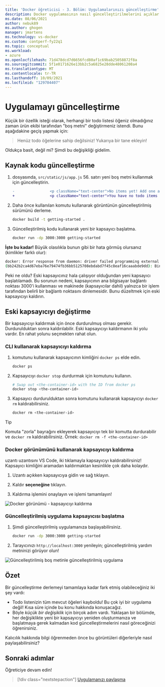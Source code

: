 ```yaml
---
title: 'Docker öğreticisi - 3. Bölüm: Uygulamalarınızı güncelleştirme'
description: Docker uygulamasının nasıl güncelleştirilmelerini açıklar.
ms.date: 08/06/2021
author: nebuk89
ms.author: ghogen
manager: jmartens
ms.technology: vs-docker
ms.custom: contperf-fy22q1
ms.topic: conceptual
ms.workload:
- azure
ms.openlocfilehash: 71d478dcd7d6656fcd80af1c69bab25058872f8a
ms.sourcegitcommit: 5f1e0171626e13bb2c5a6825e28dde48061208a4
ms.translationtype: MT
ms.contentlocale: tr-TR
ms.lasthandoff: 10/09/2021
ms.locfileid: "129704407"
---
```

# <a name="update-the-app"></a>Uygulamayı güncelleştirme

Küçük bir özellik isteği olarak, herhangi bir todo listesi öğeniz olmadığınız zaman ürün ekibi tarafından "boş metni" değiştirmeniz istendi. Bunu aşağıdakine geçiş yapmak için:

> Henüz todo öğelerine sahip değilsiniz! Yukarıya bir tane ekleyin!

Oldukça basit, değil mi? Şimdi bu değişikliği gidelim.

## <a name="update-the-source-code"></a>Kaynak kodu güncelleştirme

1. dosyasında, `src/static/js/app.js` 56. satırı yeni boş metni kullanmak için güncelleştirin.

    ```diff
    -                <p className="text-center">No items yet! Add one above!</p>
    +                <p className="text-center">You have no todo items yet! Add one above!</p>
    ```

1. Daha önce kullanılan komutu kullanarak görüntünün güncelleştirilmiş sürümünü derleme.

    ```bash
    docker build -t getting-started .
    ```

1. Güncelleştirilmiş kodu kullanarak yeni bir kapsayıcı başlatma.

    ```bash
    docker run -dp 3000:3000 getting-started
    ```

**İşte bu kadar!** Büyük olasılıkla bunun gibi bir hata görmüş olursanız (kimlikler farklı olur):

```bash
docker: Error response from daemon: driver failed programming external connectivity on endpoint laughing_burnell 
(bb242b2ca4d67eba76e79474fb36bb5125708ebdabd7f45c8eaf16caaabde9dd): Bind for 0.0.0.0:3000 failed: port is already allocated.
```

Peki ne oldu? Eski kapsayıcınız hala çalışıyor olduğundan yeni kapsayıcı başlatılamadı. Bu sorunun nedeni, kapsayıcının ana bilgisayar bağlantı noktası 3000'i kullanması ve makinede (kapsayıcılar dahil) yalnızca bir işlem tarafından belirli bir bağlantı noktasını dinlemesidir. Bunu düzeltmek için eski kapsayıcıyı kaldırın.

## <a name="replace-the-old-container"></a>Eski kapsayıcıyı değiştirme

Bir kapsayıcıyı kaldırmak için önce durdurulmuş olması gerekir. Durdurulduktan sonra kaldırılabilir. Eski kapsayıcıyı kaldırmanın iki yolu vardır. En rahat yolunu seçmekten rahat olun.

### <a name="remove-a-container-using-the-cli"></a>CLI kullanarak kapsayıcıyı kaldırma

1. komutunu kullanarak kapsayıcının kimliğini `docker ps` elde edin.

    ```bash
    docker ps
    ```

1. Kapsayıcıyı `docker stop` durdurmak için komutunu kullanın.

    ```bash
    # Swap out <the-container-id> with the ID from docker ps
    docker stop <the-container-id>
    ```

1. Kapsayıcı durdurulduktan sonra komutunu kullanarak kapsayıcıyı `docker rm` kaldırabilirsiniz.

    ```bash
    docker rm <the-container-id>
    ```

> [!TIP]
> Komuta "zorla" bayrağını ekleyerek kapsayıcıyı tek bir komutta durdurabilir ve `docker rm` kaldırabilirsiniz. Örnek: `docker rm -f <the-container-id>`

### <a name="remove-a-container-using-the-docker-view"></a>Docker görünümünü kullanarak kapsayıcıyı kaldırma

uzantı uzantısını VS Code, iki tıklamayla kapsayıcıyı kaldırabilirsiniz! Kapsayıcı kimliğini aramadan kaldırmaktan kesinlikle çok daha kolaydır.

1. Uzantı açıkken kapsayıcıya gidin ve sağ tıklayın.

1. Kaldır **seçeneğine** tıklayın.

1. Kaldırma işlemini onaylayın ve işlemi tamamlayın!

![Docker görünümü - kapsayıcıyı kaldırma](media/vs-removing-container.png)

### <a name="start-the-updated-app-container"></a>Güncelleştirilmiş uygulama kapsayıcısı başlatma

1. Şimdi güncelleştirilmiş uygulamanıza başlayabilirsiniz.

    ```bash
    docker run -dp 3000:3000 getting-started
    ```

1. Tarayıcınızı `http://localhost:3000` yenileyin; güncelleştirilmiş yardım metninizi görüyor olun!

![Güncelleştirilmiş boş metinle güncelleştirilmiş uygulama](media/todo-list-updated-empty-text.png)

## <a name="recap"></a>Özet

Bir güncelleştirme derlemeyi tamamlaya kadar fark etmiş olabileceğiniz iki şey vardı:

- Todo listenizin tüm mevcut öğeleri kayboldu! Bu çok iyi bir uygulama değil! Kısa süre içinde bu konu hakkında konuşacağız.
- Böyle *küçük bir değişiklik* için birçok adım vardı. Yaklaşan bir bölümde, her değişiklikte yeni bir kapsayıcıyı yeniden oluşturmanıza ve başlatmaya gerek kalmadan kod güncelleştirmelerini nasıl göreceğinizi öğrenirsiniz.

Kalıcılık hakkında bilgi öğrenmeden önce bu görüntüleri diğerleriyle nasıl paylaşabilirsiniz?

## <a name="next-steps"></a>Sonraki adımlar

Öğreticiye devam edin!

> [!div class="nextstepaction"]
> [Uygulamanızı paylaşma](share-your-app.md)
